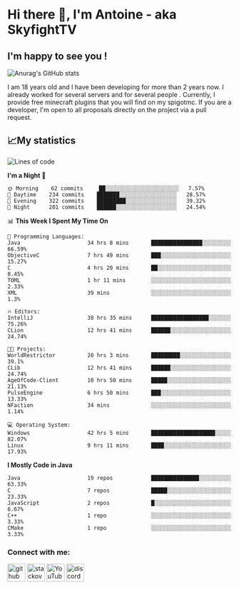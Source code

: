 # Hi there 👋, I'm Antoine - aka SkyfightTV
## I'm happy to see you !
![Anurag's GitHub stats](https://github-readme-stats.vercel.app/api?username=SKyfightTV&show_icons=true&theme=dark&count_private=true&)

I am 18 years old and I have been developing for more than 2 years now. I already worked for several servers and for several people . Currently, I provide free minecraft plugins that you will find on my spigotmc.
If you are a developer, I'm open to all proposals directly on the project via a pull request.

## 📈My statistics
<!--START_SECTION:waka-->
![Lines of code](https://img.shields.io/badge/From%20Hello%20World%20I%27ve%20Written-810%20Thousand%20lines%20of%20code-blue)

**I'm a Night 🦉** 

```text
🌞 Morning    62 commits     ██░░░░░░░░░░░░░░░░░░░░░░░   7.57% 
🌆 Daytime    234 commits    ███████░░░░░░░░░░░░░░░░░░   28.57% 
🌃 Evening    322 commits    █████████░░░░░░░░░░░░░░░░   39.32% 
🌙 Night      201 commits    ██████░░░░░░░░░░░░░░░░░░░   24.54%

```


📊 **This Week I Spent My Time On** 

```text
💬 Programming Languages: 
Java                     34 hrs 8 mins       ████████████████░░░░░░░░░   66.59% 
ObjectiveC               7 hrs 49 mins       ███░░░░░░░░░░░░░░░░░░░░░░   15.27% 
C                        4 hrs 20 mins       ██░░░░░░░░░░░░░░░░░░░░░░░   8.45% 
TOML                     1 hr 11 mins        ░░░░░░░░░░░░░░░░░░░░░░░░░   2.33% 
XML                      39 mins             ░░░░░░░░░░░░░░░░░░░░░░░░░   1.3%

🔥 Editors: 
IntelliJ                 38 hrs 35 mins      ██████████████████░░░░░░░   75.26% 
CLion                    12 hrs 41 mins      ██████░░░░░░░░░░░░░░░░░░░   24.74%

🐱‍💻 Projects: 
WorldRestrictor          20 hrs 3 mins       █████████░░░░░░░░░░░░░░░░   39.1% 
CLib                     12 hrs 41 mins      ██████░░░░░░░░░░░░░░░░░░░   24.74% 
AgeOfCode-Client         10 hrs 50 mins      █████░░░░░░░░░░░░░░░░░░░░   21.13% 
PulseEngine              6 hrs 50 mins       ███░░░░░░░░░░░░░░░░░░░░░░   13.33% 
NFaction                 34 mins             ░░░░░░░░░░░░░░░░░░░░░░░░░   1.14%

💻 Operating System: 
Windows                  42 hrs 5 mins       ████████████████████░░░░░   82.07% 
Linux                    9 hrs 11 mins       ████░░░░░░░░░░░░░░░░░░░░░   17.93%

```

**I Mostly Code in Java** 

```text
Java                     19 repos            ███████████████░░░░░░░░░░   63.33% 
C                        7 repos             █████░░░░░░░░░░░░░░░░░░░░   23.33% 
JavaScript               2 repos             █░░░░░░░░░░░░░░░░░░░░░░░░   6.67% 
C++                      1 repo              ░░░░░░░░░░░░░░░░░░░░░░░░░   3.33% 
CMake                    1 repo              ░░░░░░░░░░░░░░░░░░░░░░░░░   3.33%

```



<!--END_SECTION:waka-->

### Connect with me:

[<img src='https://cdn.jsdelivr.net/npm/simple-icons@3.0.1/icons/github.svg' alt='github' height='40'>](https://github.com/SKyfightTV)  [<img src='https://cdn.jsdelivr.net/npm/simple-icons@3.0.1/icons/stackoverflow.svg' alt='stackoverflow' height='40'>](https://stackoverflow.com/users/16952856)  [<img src='https://cdn.jsdelivr.net/npm/simple-icons@3.0.1/icons/youtube.svg' alt='YouTube' height='40'>](https://www.youtube.com/channel/UCjzzQNjlBr-AZ5j1A8lMMKw)  [<img src='https://cdn.jsdelivr.net/npm/simple-icons@3.0.1/icons/discord.svg' alt='discord' height='40'>](https://discord.gg/u8yzVac)  
